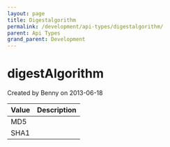 ```yaml
---
layout: page
title: Digestalgorithm
permalink: /development/api-types/digestalgorithm/
parent: Api Types
grand_parent: Development
---
```




# digestAlgorithm 
Created by Benny on 2013-06-18

| Value | Description |
|-------|-------------|
| MD5   |             |
| SHA1  |             |

